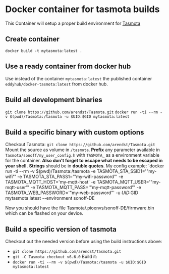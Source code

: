 # Docker container for tasmota builds
This Container will setup a proper build environment for [Tasmota](https://github.com/arendst/Tasmota)

## Create container
`docker build -t mytasmota:latest .`

## Use a ready container from docker hub
Use instead of the container `mytasmota:latest` the published container `eddyhub/docker-tasmota:latest` from docker hub.

## Build all development binaries
`git clone https://github.com/arendst/Tasmota.git`
`docker run -ti --rm -v $(pwd)/Tasmota:/tasmota -u $UID:$GID mytasmota:latest`

## Build a specific binary with custom options
Checkout Tasmota: `git clone https://github.com/arendst/Tasmota.git`
Mount the source as volume in `/tasmota`. **Prefix** any parameter available in `Tasmota/sonoff/my_user_config.h` with `TASMOTA_` as a environment variable for the container. **Also don't forget to escape what needs to be escaped in your shell.** **Strings** should be in **double quotes**. My config example:
`docker run -ti --rm -v $(pwd)/Tasmota:/tasmota -e TASMOTA_STA_SSID1='"my-wifi"' -e TASMOTA_STA_PASS1='"my-wifi-password"' -e TASMOTA_MQTT_HOST='my-mqtt-host' -e TASMOTA_MQTT_USER='"my-mqtt-user"' -e TASMOTA_MQTT_PASS='"my-mqtt-password"' -e TASMOTA_WEB_PASSWORD='"my-web-password"' -u $UID:$GID mytasmota:latest --environment sonoff-DE

Now you should have the file Tasmota/.pioenvs/sonoff-DE/firmware.bin which can be flashed on your device.

## Build a specific version of tasmota
Checkout out the needed version before using the build instructions above:
- `git clone https://github.com/arendst/Tasmota.git`
- `git -C Tasmota checkout v6.6.0`
Build it:
- `docker run -ti --rm -v $(pwd)/Tasmota:/tasmota -u $UID:$GID mytasmota:latest`
